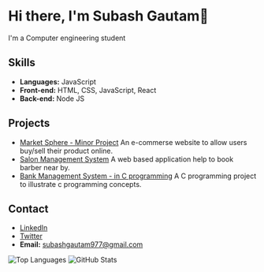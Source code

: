 # Hi there, I'm Subash Gautam👋

I'm a Computer engineering student 

## Skills
- **Languages:** JavaScript
- **Front-end:** HTML, CSS, JavaScript, React
- **Back-end:** Node JS
  <!-- **Databases:** MongoDB, MySQL, PostgreSQL -->

## Projects
- [Market Sphere - Minor Project](https://github.com/subash-gautam/Market-Sphere)
  An e-commerse website to allow users buy/sell their product online.
- [Salon Management System](https://github.com/subash-gautam/Salon-Management-System-Software-Engineering-Project-)
  A web based application help to book barber near by.
- [Bank Management System - in C programming](https://github.com/subash-gautam/C-Bank-Management-Program)
  A C programming project to illustrate c programming concepts.
  
## Contact
- [LinkedIn](https://www.linkedin.com/in/ersubashgautam)
- [Twitter](https://twitter.com/ersubashgautam)
- **Email:** subashgautam977@gmail.com

![Top Languages](https://github-readme-stats.vercel.app/api/top-langs/?username=subash-gautam&layout=compact)
![GitHub Stats](https://github-readme-stats.vercel.app/api?username=subash-gautam&show_icons=true)


<!--
**subash-gautam/subash-gautam** is a ✨ _special_ ✨ repository because its `README.md` (this file) appears on your GitHub profile.

Here are some ideas to get you started:

- 🔭 I’m currently working on ...
- 🌱 I’m currently learning ...
- 👯 I’m looking to collaborate on ...
- 🤔 I’m looking for help with ...
- 💬 Ask me about ...
- 📫 How to reach me: ...
- 😄 Pronouns: ...
- ⚡ Fun fact: ...
-->
